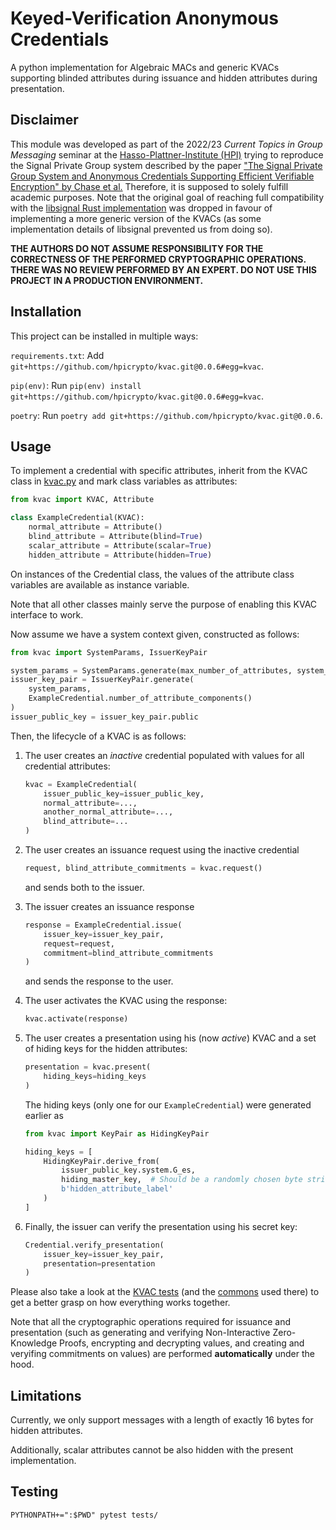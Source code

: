 # Keyed-Verification Anonymous Credentials

A python implementation for Algebraic MACs and generic KVACs supporting blinded attributes during issuance and 
hidden attributes during presentation.

## Disclaimer

This module was developed as part of the 2022/23 *Current Topics in Group Messaging* seminar at the
[Hasso-Plattner-Institute (HPI)](https://hpi.de) trying to reproduce the Signal Private Group system described
by the paper ["The Signal Private Group System and Anonymous Credentials Supporting Efficient Verifiable Encryption" by
Chase et al.](https://eprint.iacr.org/2019/1416.pdf) Therefore, it is supposed to solely fulfill academic purposes.
Note that the original goal of reaching full compatibility with the [libsignal Rust implementation](https://github.com/signalapp/libsignal)
was dropped in favour of implementing a more generic version of the KVACs (as some implementation details of libsignal 
prevented us from doing so).

**THE AUTHORS DO NOT ASSUME RESPONSIBILITY FOR THE CORRECTNESS OF THE PERFORMED CRYPTOGRAPHIC OPERATIONS.
THERE WAS NO REVIEW PERFORMED BY AN EXPERT.
DO NOT USE THIS PROJECT IN A PRODUCTION ENVIRONMENT.**

## Installation

This project can be installed in multiple ways:

`requirements.txt`: Add `git+https://github.com/hpicrypto/kvac.git@0.0.6#egg=kvac`.

`pip(env)`: Run `pip(env) install git+https://github.com/hpicrypto/kvac.git@0.0.6#egg=kvac`.

`poetry`: Run `poetry add git+https://github.com/hpicrypto/kvac.git@0.0.6`.

## Usage

To implement a credential with specific attributes, inherit from the KVAC class in [kvac.py](kvac/kvac.py)
and mark class variables as attributes:

```python
from kvac import KVAC, Attribute

class ExampleCredential(KVAC):
    normal_attribute = Attribute()
    blind_attribute = Attribute(blind=True)
    scalar_attribute = Attribute(scalar=True)
    hidden_attribute = Attribute(hidden=True)
```

On instances of the Credential class, the values of the attribute class variables are available as instance variable.

Note that all other classes mainly serve the purpose of enabling this KVAC interface to work.

Now assume we have a system context given, constructed as follows:
```python
from kvac import SystemParams, IssuerKeyPair

system_params = SystemParams.generate(max_number_of_attributes, system_label)
issuer_key_pair = IssuerKeyPair.generate(
    system_params,
    ExampleCredential.number_of_attribute_components()
)
issuer_public_key = issuer_key_pair.public
```

Then, the lifecycle of a KVAC is as follows:

1. The user creates an *inactive* credential populated with values for all credential attributes:
    ```python
    kvac = ExampleCredential(
        issuer_public_key=issuer_public_key,
        normal_attribute=...,
        another_normal_attribute=...,
        blind_attribute=...
    )
    ```

1. The user creates an issuance request using the inactive credential
    ```python
    request, blind_attribute_commitments = kvac.request()
    ```
    and sends both to the issuer.

1. The issuer creates an issuance response
    ```python
    response = ExampleCredential.issue(
        issuer_key=issuer_key_pair,
        request=request,
        commitment=blind_attribute_commitments
    )
    ```
    and sends the response to the user.

1. The user activates the KVAC using the response:
    ```python
    kvac.activate(response)
    ```

1. The user creates a presentation using his (now *active*) KVAC and a set of hiding keys for the 
hidden attributes:
    ```python   
    presentation = kvac.present(
        hiding_keys=hiding_keys
    )
    ```
    The hiding keys (only one for our `ExampleCredential`) were generated earlier as
    ```python
    from kvac import KeyPair as HidingKeyPair
   
    hiding_keys = [
        HidingKeyPair.derive_from(
            issuer_public_key.system.G_es,
            hiding_master_key,  # Should be a randomly chosen byte string
            b'hidden_attribute_label'
        )
    ]
    ```

1. Finally, the issuer can verify the presentation using his secret key:
    ```python
    Credential.verify_presentation(
        issuer_key=issuer_key_pair,
        presentation=presentation
    )
    ```

Please also take a look at the [KVAC tests](tests/test_kvac.py) (and the [commons](tests/common.py) used there)
to get a better grasp on how everything works together.

Note that all the cryptographic operations required for issuance and presentation (such as generating and verifying
Non-Interactive Zero-Knowledge Proofs, encrypting and decrypting values, and creating and veryifing commitments
on values) are performed **automatically** under the hood.

## Limitations

Currently, we only support messages with a length of exactly 16 bytes for hidden attributes.

Additionally, scalar attributes cannot be also hidden with the present implementation.

## Testing

```
PYTHONPATH+=":$PWD" pytest tests/
```
